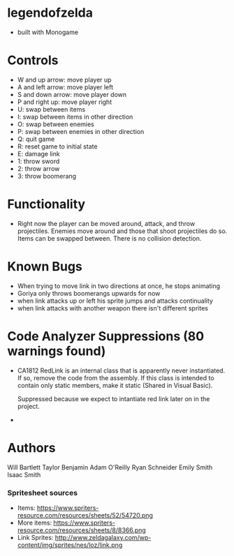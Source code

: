 # legendofzelda
- built with Monogame

# Controls
- W and up arrow: move player up
- A and left arrow: move player left
- S and down arrow: move player down
- P and right up: move player right
- U: swap between items
- I: swap between items in other direction
- O: swap between enemies
- P: swap between enemies in other direction
- Q: quit game
- R: reset game to initial state
- E: damage link
- 1: throw sword
- 2: throw arrow
- 3: throw boomerang

# Functionality
- Right now the player can be moved around, attack, and throw projectiles.  Enemies move around and those that shoot projectiles
  do so.  Items can be swapped between.  There is no collision detection.

# Known Bugs
- When trying to move link in two directions at once, he stops animating
- Goriya only throws boomerangs upwards for now
- when link attacks up or left his sprite jumps and attacks continuality
- when link attacks with another weapon there isn't different sprites 


# Code Analyzer Suppressions (80 warnings found)
- CA1812	RedLink is an internal class that is apparently never instantiated. If so, remove the code from the assembly. 
  If this class is intended to contain only static members, make it static (Shared in Visual Basic).

  Suppressed because we expect to intantiate red link later on in the project.

- 


# Authors
Will Bartlett
Taylor Benjamin
Adam O'Reilly
Ryan Schneider
Emily Smith
Isaac Smith

### Spritesheet sources
- Items: https://www.spriters-resource.com/resources/sheets/52/54720.png
- More items: https://www.spriters-resource.com/resources/sheets/8/8366.png
- Link Sprites: http://www.zeldagalaxy.com/wp-content/img/sprites/nes/loz/link.png